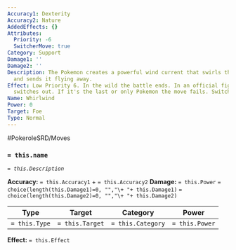 ```yaml
---
Accuracy1: Dexterity
Accuracy2: Nature
AddedEffects: {}
Attributes:
  Priority: -6
  SwitcherMove: true
Category: Support
Damage1: ''
Damage2: ''
Description: The Pokemon creates a powerful wind current that swirls the enemy around
  and sends it flying away.
Effect: Low Priority 6. In the wild the battle ends. In an official fight, the Pokemon
  switches out. If it's the last or only Pokemon the move fails. Switcher Move.
Name: Whirlwind
Power: 0
Target: Foe
Type: Normal
---
```


#PokeroleSRD/Moves

### `= this.name` 
*`= this.Description`*

**Accuracy:** `= this.Accuracy1` + `= this.Accuracy2`
**Damage:** `= this.Power` `= choice(length(this.Damage1)=0, "","\+ "+ this.Damage1)` `= choice(length(this.Damage2)=0, "","\+ "+ this.Damage2)`

| Type          | Target          | Category          | Power          |
| ------------- | --------------- | ----------------  | -------------- |
| `= this.Type` | `= this.Target` | `= this.Category` | `= this.Power` | 

**Effect:** `= this.Effect`